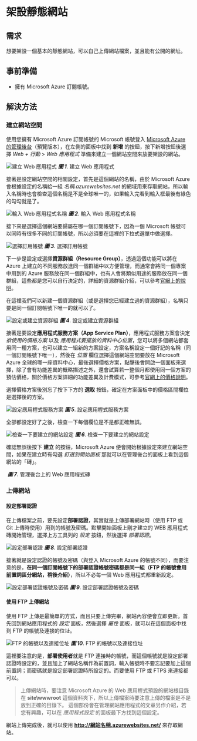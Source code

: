 # 架設靜態網站

## 需求

想要架設一個基本的靜態網站，可以自己上傳網站檔案，並且能有公開的網址。

## 事前準備

* 擁有 Microsoft Azure 訂閱帳號。

## 解決方法

### 建立網站空間

使用您擁有 Microsoft Azure 訂閱帳號的 Microsoft 帳號登入 [Microsoft Azure 的管理後台](https://portal.azure.com/)（預覽版本），在左側的面板中找到 **新增** 的按鈕，按下新增按鈕後選擇 _Web + 行動_ > _Web 應用程式_ 準備來建立一個網站空間來放要架設的網站。

![建立 Web 應用程式](https://skgitbook.blob.core.windows.net/azurerecipestw/ch02/create_a_webapp.png)
_**圖 1**_. 建立 Web 應用程式

接著是設定網站空間的相關設定，首先是這個網站的名稱，由於 Microsoft Azure 會根據設定的名稱給一組 _名稱.azurewebsites.net_ 的網域用來存取網站，所以輸入名稱時也會檢查這個名稱是不是全球唯一的，如果輸入完看到輸入框最後有綠色的勾勾就是了。

![輸入 Web 應用程式名稱](https://skgitbook.blob.core.windows.net/azurerecipestw/ch02/create_a_webapp_name.png)
_**圖 2**_. 輸入 Web 應用程式名稱

接下來是選擇這個網站要歸屬在哪一個訂閱帳號下，因為一個 Microsoft 帳號可以同時有很多不同的訂閱帳號，所以必須要在這裡的下拉式選單中做選擇。

![選擇訂用帳號](https://skgitbook.blob.core.windows.net/azurerecipestw/ch02/create_a_webapp_subscription.png)
_**圖 3**_. 選擇訂用帳號

下一步是設定或選擇**資源群組（Resource Group）**，透過這個功能可以將在 Azure 上建立的不同服務放進同一個群組中以方便管理，而通常會將同一個專案中用到的 Azure 服務放在同一個群組中，也有人會將類似用途的服務放在同一個群組，這些都是您可以自行決定的，詳細的資源群組介紹，可以參考[官網上的說明](https://azure.microsoft.com/zh-tw/documentation/articles/resource-group-portal/)。

在這裡我們可以新建一個資源群組（或是選擇您已經建立過的資源群組），名稱只要是同一個訂閱帳號下唯一的就可以了。

![設定或建立資源群組](https://skgitbook.blob.core.windows.net/azurerecipestw/ch02/create_a_webapp_resgroup.png)
_**圖 4**_. 設定或建立資源群組

接著是要設定**應用程式服務方案（App Service Plan）**，應用程式服務方案會決定 _欲使用的價格方案_ 以及 _應用程式要擺放的資料中心位置_，您可以將多個網站都套用同一種方案，也可以建立一組新的方案設定，方案名稱設定一個好記的名稱（同一個訂閱帳號下唯一），然後在 _位置_ 欄位選擇這個網站空間要放在 Microsoft Azure 全球的哪一座資料中心，最後選擇價格方案，點擊後會開啟一個面板來選擇，除了會有功能差異的概略描述之外，還會試算若一整個月都使用同一個方案的預估價格，關於價格方案詳細的功能差異及計費模式，可參考[官網上的價格說明](http://azure.microsoft.com/zh-tw/pricing/details/app-service/)。

選擇價格方案後別忘了按下下方的 **選取** 按鈕，確定在方案面板中的價格區間欄位是選擇後的方案。

![設定應用程式服務方案](https://skgitbook.blob.core.windows.net/azurerecipestw/ch02/setting_new_app_service_plan.png)
_**圖 5**_. 設定應用程式服務方案

全部都設定好了之後，檢查一下每個欄位是不是都正確無誤。

![檢查一下要建立的網站設定](https://skgitbook.blob.core.windows.net/azurerecipestw/ch02/create_a_webapp_finalize.png)
_**圖 6**_. 檢查一下要建立的網站設定

確認無誤後按下 **建立** 的按鈕，Microsoft Azure 便會開始根據設定來建立網站空間，如果在建立時有勾選 _釘選到開始面板_ 那就可以在管理後台的面板上看到這個網站的「磚」。

![]()
_**圖 7**_. 管理後台上的 Web 應用程式磚


### 上傳網站

#### 設定部署認證

在上傳檔案之前，要先設定**部署認證**，其實就是上傳部署網站時（使用 FTP 或 Git 上傳時使用）用到的帳號及密碼。點擊開始面板上剛才建立的 WEB 應用程式磚開始管理，選擇上方工具列的 _設定_ 按鈕，然後選擇 _部署認證_。

![設定部署認證](https://skgitbook.blob.core.windows.net/azurerecipestw/ch02/setting_deployment_credentials.png)
_**圖 8**_. 設定部署認證

接著就是設定認證的帳號及密碼（與登入 Microsoft Azure 的帳號不同），而要注意的是，**在同一個訂閱帳號下的部署認證帳號密碼都是同一組（FTP 的帳號會用前置詞區分網站，稍後介紹）**，所以不必每一個 Web 應用程式都重新設定。

![設定部署認證帳號及密碼](https://skgitbook.blob.core.windows.net/azurerecipestw/ch02/setting_deployment_credentials_idpwd.png)
_**圖 9**_. 設定部署認證帳號及密碼

#### 使用 FTP 上傳網站

使用 FTP 上傳是最簡單的方式，而且只要上傳完畢，網站內容便會立即更新。首先回到網站應用程式的 _設定_ 面板，然後選擇 _屬性_ 面板，就可以在這個面板中找到 FTP 的帳號及連接的位址。

![FTP 的帳號以及連接位址](https://skgitbook.blob.core.windows.net/azurerecipestw/ch02/webapp_settings_properties.png)
_**圖 10**_. FTP 的帳號以及連接位址

這裡要注意的是，**部署使用者**就是 FTP 連接時的帳號，而這個帳號就是設定部署認證時設定的，並且加上了網站名稱作為前置詞，輸入帳號時不要忘記要加上這個前置詞；而密碼就是設定部署認證時所設定的。而要使用 FTP 或 FTPS 來連接都可以。

   > 上傳網站時，要注意 Microsoft Azure 的 Web 應用程式預設的網站根目錄在 **site\wwwroot** 這個資料夾下，所以上傳檔案時要注意上傳的檔案是不是放到正確的目錄下。
   > 這個部份會在管理網站應用程式的文章另作介紹，若您有興趣，可以在 _應用程式設定_ 的面板最下方找到這個設定。

網站上傳完成後，就可以使用 **http://網站名稱.azurewebsites.net/** 來存取網站。